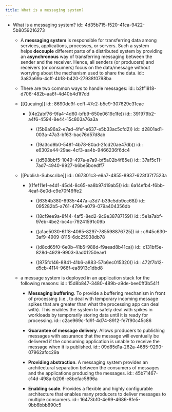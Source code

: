 ```yaml
---
title: What is a messaging system?
---
```


- What is a messaging system?
id:: 4d35b715-f520-41ca-9422-5b8059216273
	 - A **messaging system** is responsible for transferring data among services, applications, processes, or servers. Such a system helps **decouple** different parts of a distributed system by providing an **asynchronous** way of transferring messaging between the sender and the receiver. Hence, all senders (or producers) and receivers (or consumers) focus on the data/message without worrying about the mechanism used to share the data.
id:: 3a83a69a-4cff-4b18-b420-27938f0798ba

	 - There are two common ways to handle messages:
id:: b2ff1818-d706-482b-aa6f-4d40b4d1f7dd

	 - [[Queuing]]
id:: 8690de9f-ecff-47c2-b5e9-307629c31cac
		 - ((4e2abf76-9fa4-4d60-bfb9-650e0619c1fe))
id:: 391979b2-a4f6-4594-8e44-15c803a76a3a
			 - ((5b9a96a2-e7ad-4fef-a637-e5b33ac5cfd2))
id:: d2801ad1-003a-47a3-bf63-bac76d57d8ab

			 - ((9a3cd9b0-548f-4b78-80ad-2fcd20ae47db))
id:: e6302e44-29ae-4cf3-aa4b-9466236f6dc4

			 - ((d598bbf5-1049-497a-a7a9-bf5a02b4f85e))
id:: 37af5c11-7ad7-4940-9927-b6be5bcedff7

	 - [[Publish-Subscribe]]
id:: 067301c3-e9a7-4855-8937-623f37f7523a
		 - ((1fef11e1-e4d1-45d4-8c65-ea8b97419ab5))
id:: 6a14efb4-f6bb-4eaf-8e0d-c9e70f46ffe2
			 - ((6354b380-6935-447a-a3d7-b39c5db9cc68))
id:: 095282b5-a761-4796-a079-079a404356db

			 - ((8cf9ee9a-8f44-4af5-8ed2-9c9e38787159))
id:: 5e1a7abf-97eb-4be2-bc4c-79241591c09b

			 - ((a1ae5030-61f8-4065-8297-785598876725))
id:: c945c630-3af9-4909-8115-6dc25938db78

			 - ((d8cd65f0-6e0b-41b5-988d-f9aead8b41ca))
id:: c131bf5e-828d-4929-9903-3ad01250eae1

			 - ((875fc146-8841-41b6-a883-57b6ec015320))
id:: 472f7b12-d5cb-4114-966f-ea8913c1dbd8

	 - a message system is deployed in an application stack for the following reasons:
id:: 15d8b847-3480-489b-a9de-bee0ff3b541f
		 - **Messaging buffering**. To provide a buffering mechanism in front of processing (i.e., to deal with temporary incoming message spikes that are greater than what the processing app can deal with). This enables the system to safely deal with spikes in workloads by temporarily storing data until it is ready for processing.
id:: c2ae969c-fd9f-4d74-8912-fe7f90c45c86

		 - **Guarantee of message delivery**. Allows producers to publishing messages with assurance that the message will eventually be delivered if the consuming application is unable to receive the message when it is published.
id:: 09d85d1a-262a-4685-9290-07962afcc29a

		 - **Providing abstraction**. A messaging system provides an architectural separation between the consumers of messages and the applications producing the messages.
id:: 45b71467-c14d-498a-b206-e8befac5896a

		 - **Enabling scale**. Provides a flexible and highly configurable architecture that enables many producers to deliver messages to multiple consumers.
id:: 16473bf0-4e99-4686-8fe5-9bb6bbb890c5

